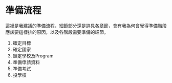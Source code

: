 # 準備流程

這裡是我建議的準備流程，細節部分還是詳見各章節，會有我為何會覺得準備階段應該要這樣排的原因，以及各階段需要準備的細節。

1. 確定目標
1. 確定國家
1. 鎖定學校及Program
1. 準備申請資料
1. 準備考試
1. 投學校